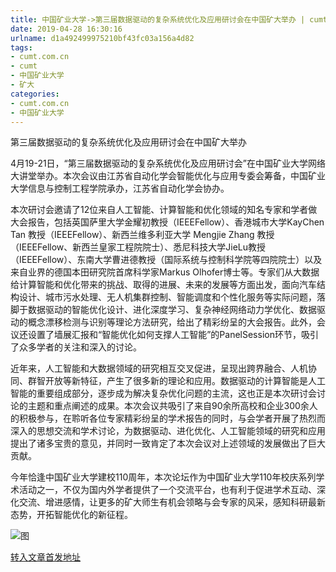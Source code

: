 ```yaml
---
title: 中国矿业大学->第三届数据驱动的复杂系统优化及应用研讨会在中国矿大举办 | cumt.com.cn
date: 2019-04-28 16:30:16
urlname: d1a492499975210bf43fc03a156a4d82
tags: 
- cumt.com.cn
- cumt
- 中国矿业大学
- 矿大
categories:
- cumt.com.cn
- 中国矿业大学
---
```


第三届数据驱动的复杂系统优化及应用研讨会在中国矿大举办

4月19-21日，“第三届数据驱动的复杂系统优化及应用研讨会”在中国矿业大学网络大讲堂举办。本次会议由江苏省自动化学会智能优化与应用专委会筹备，中国矿业大学信息与控制工程学院承办，江苏省自动化学会协办。

本次研讨会邀请了12位来自人工智能、计算智能和优化领域的知名专家和学者做大会报告，包括英国萨里大学金耀初教授（IEEEFellow）、香港城市大学KayChen Tan 教授（IEEEFellow）、新西兰维多利亚大学 Mengjie Zhang 教授（IEEEFellow、新西兰皇家工程院院士）、悉尼科技大学JieLu教授（IEEEFellow）、东南大学曹进德教授（国际系统与控制科学院等四院院士）以及来自业界的德国本田研究院首席科学家Markus Olhofer博士等。专家们从大数据给计算智能和优化带来的挑战、取得的进展、未来的发展等方面出发，面向汽车结构设计、城市污水处理、无人机集群控制、智能调度和个性化服务等实际问题，落脚于数据驱动的智能优化设计、进化深度学习、复杂神经网络动力学优化、数据驱动的概念漂移检测与识别等理论方法研究，给出了精彩纷呈的大会报告。此外，会议还设置了墙展汇报和“智能优化如何支撑人工智能”的PanelSession环节，吸引了众多学者的关注和深入的讨论。

近年来，人工智能和大数据领域的研究相互交叉促进，呈现出跨界融合、人机协同、群智开放等新特征，产生了很多新的理论和应用。数据驱动的计算智能是人工智能的重要组成部分，逐步成为解决复杂优化问题的主流，这也正是本次研讨会讨论的主题和重点阐述的成果。本次会议共吸引了来自90余所高校和企业300余人的积极参与，在聆听各位专家精彩纷呈的学术报告的同时，与会学者开展了热烈而深入的思想交流和学术讨论，为数据驱动、进化优化、人工智能领域的研究和应用提出了诸多宝贵的意见，并同时一致肯定了本次会议对上述领域的发展做出了巨大贡献。

今年恰逢中国矿业大学建校110周年，本次论坛作为中国矿业大学110年校庆系列学术活动之一，不仅为国内外学者提供了一个交流平台，也有利于促进学术互动、深化交流、增进感情，让更多的矿大师生有机会领略与会专家的风采，感知科研最新态势，开拓智能优化的新征程。

![图](http://xwzx.cumt.edu.cn/_upload/article/images/74/bd/3e8882534f5e98762a7226b13430/1552647d-18bc-43f2-8c5a-af8457ee351d.png)

[转入文章首发地址](http://xwzx.cumt.edu.cn/f5/c3/c513a521667/page.htm)